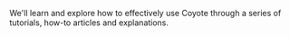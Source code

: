 
We'll learn and explore how to effectively use Coyote through a series of tutorials, how-to articles and explanations.
